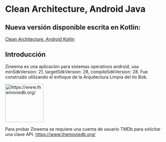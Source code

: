 Clean Architecture, Android Java
================================

## Nueva versión disponible escrita en Kotlin:
[Clean Architecture, Android Kotlin](https://github.com/Juan-Ricardo/Clean-Architecture-Android-Kotlin)

Introducción
-----------------
Zineema es una aplicación para sistemas operativos android, usa minSdkVersion: 21, targetSdkVersion: 28, compileSdkVersion: 28. Fue construido utilizando el enfoque de la Arquitectura Limpia del tío Bob.

<a href="https://www.themoviedb.org/">
  <img alt="https://www.themoviedb.org/"
       src="https://www.themoviedb.org/assets/2/v4/logos/primary-green-d70eebe18a5eb5b166d5c1ef0796715b8d1a2cbc698f96d311d62f894ae87085.svg" width="124" height="124"/>
</a>

Para probar Zineema se requiere una cuenta de usuario TMDb para solicitar una clave API.
https://www.themoviedb.org/
